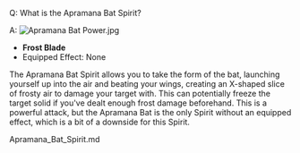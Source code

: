 Q: What is the Apramana Bat Spirit?

A:
![Apramana Bat Power.jpg](https://oyster.ignimgs.com/mediawiki/apis.ign.com/black-myth-wukong/9/9f/Apramana_Bat_Power.jpg)

  * **Frost Blade**
  * Equipped Effect: None



The Apramana Bat Spirit allows you to take the form of the bat, launching yourself up into the air and beating your wings, creating an X-shaped slice of frosty air to damage your target with. This can potentially freeze the target solid if you've dealt enough frost damage beforehand. This is a powerful attack, but the Apramana Bat is the only Spirit without an equipped effect, which is a bit of a downside for this Spirit. 

Apramana_Bat_Spirit.md